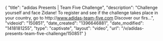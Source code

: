 {
    "title": "adidas Presents | Team Five Challenge",
    "description": "Challenge yourself and face Zidane! To register and see if the challenge takes place in your country, go to http:\/\/www.adidas-team-five.com Discover our firs...",
    "videoid": "150851",
    "date_created": "1396646881",
    "date_modified": "1418181255",
    "type": "captivate",
    "layout": "video",
    "url": "\/v\/adidas-presents-team-five-challenge\/150851"
}